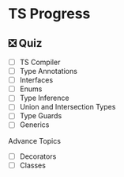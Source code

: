 # TS Progress

## ❎ Quiz

- [ ] TS Compiler
- [ ] Type Annotations
- [ ] Interfaces
- [ ] Enums
- [ ] Type Inference
- [ ] Union and Intersection Types
- [ ] Type Guards
- [ ] Generics

Advance Topics

- [ ] Decorators
- [ ] Classes
